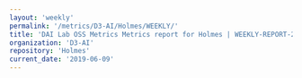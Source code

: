 ```yaml
---
layout: 'weekly'
permalink: '/metrics/D3-AI/Holmes/WEEKLY/'
title: 'DAI Lab OSS Metrics Metrics report for Holmes | WEEKLY-REPORT-2019-06-09'
organization: 'D3-AI'
repository: 'Holmes'
current_date: '2019-06-09'
---
```


